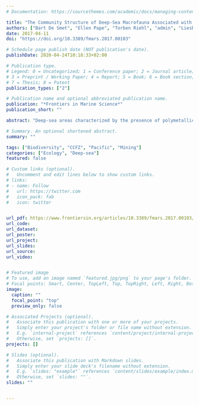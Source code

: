 ```yaml
---
# Documentation: https://sourcethemes.com/academic/docs/managing-content/

title: "The Community Structure of Deep-Sea Macrofauna Associated with Polymetallic Nodules in the Eastern Part of the Clarion-Clipperton Fracture Zone"
authors: ["Bart De Smet", "Ellen Pape", "Torben Riehl", "admin", "Liesbet Colson", "Ann Vanreusel"]
date: 2017-04-11
doi: "https://doi.org/10.3389/fmars.2017.00103"

# Schedule page publish date (NOT publication's date).
publishDate: 2020-04-24T10:18:33+02:00

# Publication type.
# Legend: 0 = Uncategorized; 1 = Conference paper; 2 = Journal article;
# 3 = Preprint / Working Paper; 4 = Report; 5 = Book; 6 = Book section;
# 7 = Thesis; 8 = Patent
publication_types: ["2"]

# Publication name and optional abbreviated publication name.
publication: "*Frontiers in Marine Science*"
publication_short: ""

abstract: "Deep-sea areas characterized by the presence of polymetallic nodules are getting increased attention due to their potential commercial and strategic interest for metals such as nickel, copper, and cobalt. The polymetallic nodules occur in areas beyond national jurisdiction, regulated by the International Seabed Authority (ISA). Under exploration contracts, contractors have the obligation to determine the environmental baseline in the exploration areas. Despite a large number of scientific cruises to the central east Pacific Ocean, few published data on the macrofaunal biodiversity and community structure are available for the abyssal fields of the Clarion-Clipperton Fracture Zone (CCFZ). This study focused on the macrofaunal abundance, diversity, and community structure in three physically comparable, mineable sites located in the license area of Global Sea Mineral Resources N.V. (GSR), at ~4,500 m depth. A homogeneous but diverse macrofaunal community associated with the sediment from polymetallic nodule areas was observed at a scale of 10 to 100 s of km. However, slight differences in the abundance and diversity of Polychaeta between sites can be explained by a decline in the estimated flux of particulate organic carbon (POC) along a southeast-northwest gradient, as well as by small differences in sediment characteristics and nodule abundance. The observed homogeneity in the macrofaunal community is an important prerequisite for assigning areas for impact and preservation reference zones. However, a precautionary approach regarding mining activities is recommended, awaiting further research during the exploration phase on environmental factors structuring macrofaunal communities in the CCFZ. For instance, future studies should consider habitat heterogeneity, which was previously shown to structure macrofauna communities at larger spatial scales. Acknowledging the limited sampling in the current study, a large fraction (59–85%; depending on the richness estimator used and the macrofaunal taxon of interest) of the macrofaunal genus/species diversity from the habitat under study was characterized."

# Summary. An optional shortened abstract.
summary: ""

tags: ["Biodiversity", "CCFZ", "Pacific", "Mining"]
categories: ["Ecology", "Deep-sea"]
featured: false

# Custom links (optional).
#   Uncomment and edit lines below to show custom links.
# links:
# - name: Follow
#   url: https://twitter.com
#   icon_pack: fab
#   icon: twitter


url_pdf: https://www.frontiersin.org/articles/10.3389/fmars.2017.00103/pdf
url_code:
url_dataset: 
url_poster: 
url_project:
url_slides:
url_source:
url_video: 


# Featured image
# To use, add an image named `featured.jpg/png` to your page's folder. 
# Focal points: Smart, Center, TopLeft, Top, TopRight, Left, Right, BottomLeft, Bottom, BottomRight.
image:
  caption: ""
  focal_point: "top"
  preview_only: false

# Associated Projects (optional).
#   Associate this publication with one or more of your projects.
#   Simply enter your project's folder or file name without extension.
#   E.g. `internal-project` references `content/project/internal-project/index.md`.
#   Otherwise, set `projects: []`.
projects: []

# Slides (optional).
#   Associate this publication with Markdown slides.
#   Simply enter your slide deck's filename without extension.
#   E.g. `slides: "example"` references `content/slides/example/index.md`.
#   Otherwise, set `slides: ""`.
slides: ""


---
```


